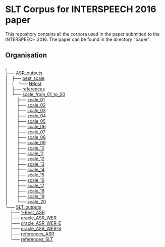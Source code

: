 # SLT Corpus for INTERSPEECH 2016 paper

This repository contains all the corpora used in the paper submitted to the INTERSPEECH 2016.
The paper can be found in the directory "paper".

## Organisation

<a href=".">.</a><br>
├── <a href="./ASR_outputs/">ASR_outputs</a><br>
│   ├── <a href="./ASR_outputs/best_scale/">best_scale</a><br>
│   │   └── <a href="./ASR_outputs/best_scale/NBest/">NBest</a><br>
│   ├── <a href="./ASR_outputs/references/">references</a><br>
│   └── <a href="./ASR_outputs/scale_from_01_to_20/">scale_from_01_to_20</a><br>
│   &nbsp;&nbsp;&nbsp; ├── <a href="./ASR_outputs/scale_from_01_to_20/scale_01/">scale_01</a><br>
│   &nbsp;&nbsp;&nbsp; ├── <a href="./ASR_outputs/scale_from_01_to_20/scale_02/">scale_02</a><br>
│   &nbsp;&nbsp;&nbsp; ├── <a href="./ASR_outputs/scale_from_01_to_20/scale_03/">scale_03</a><br>
│   &nbsp;&nbsp;&nbsp; ├── <a href="./ASR_outputs/scale_from_01_to_20/scale_04/">scale_04</a><br>
│   &nbsp;&nbsp;&nbsp; ├── <a href="./ASR_outputs/scale_from_01_to_20/scale_05/">scale_05</a><br>
│   &nbsp;&nbsp;&nbsp; ├── <a href="./ASR_outputs/scale_from_01_to_20/scale_06/">scale_06</a><br>
│   &nbsp;&nbsp;&nbsp; ├── <a href="./ASR_outputs/scale_from_01_to_20/scale_07/">scale_07</a><br>
│   &nbsp;&nbsp;&nbsp; ├── <a href="./ASR_outputs/scale_from_01_to_20/scale_08/">scale_08</a><br>
│   &nbsp;&nbsp;&nbsp; ├── <a href="./ASR_outputs/scale_from_01_to_20/scale_09/">scale_09</a><br>
│   &nbsp;&nbsp;&nbsp; ├── <a href="./ASR_outputs/scale_from_01_to_20/scale_10/">scale_10</a><br>
│   &nbsp;&nbsp;&nbsp; ├── <a href="./ASR_outputs/scale_from_01_to_20/scale_11/">scale_11</a><br>
│   &nbsp;&nbsp;&nbsp; ├── <a href="./ASR_outputs/scale_from_01_to_20/scale_12/">scale_12</a><br>
│   &nbsp;&nbsp;&nbsp; ├── <a href="./ASR_outputs/scale_from_01_to_20/scale_13/">scale_13</a><br>
│   &nbsp;&nbsp;&nbsp; ├── <a href="./ASR_outputs/scale_from_01_to_20/scale_14/">scale_14</a><br>
│   &nbsp;&nbsp;&nbsp; ├── <a href="./ASR_outputs/scale_from_01_to_20/scale_15/">scale_15</a><br>
│   &nbsp;&nbsp;&nbsp; ├── <a href="./ASR_outputs/scale_from_01_to_20/scale_16/">scale_16</a><br>
│   &nbsp;&nbsp;&nbsp; ├── <a href="./ASR_outputs/scale_from_01_to_20/scale_17/">scale_17</a><br>
│   &nbsp;&nbsp;&nbsp; ├── <a href="./ASR_outputs/scale_from_01_to_20/scale_18/">scale_18</a><br>
│   &nbsp;&nbsp;&nbsp; ├── <a href="./ASR_outputs/scale_from_01_to_20/scale_19/">scale_19</a><br>
│   &nbsp;&nbsp;&nbsp; └── <a href="./ASR_outputs/scale_from_01_to_20/scale_20/">scale_20</a><br>
└── <a href="./SLT_outputs/">SLT_outputs</a><br>
&nbsp;   ├── <a href="./SLT_outputs/1-Best_ASR/">1-Best_ASR</a><br>
&nbsp;   ├── <a href="./SLT_outputs/oracle_ASR_WER/">oracle_ASR_WER</a><br>
&nbsp;   ├── <a href="./SLT_outputs/oracle_ASR_WER-E/">oracle_ASR_WER-E</a><br>
&nbsp;   ├── <a href="./SLT_outputs/oracle_ASR_WER-S/">oracle_ASR_WER-S</a><br>
&nbsp;   ├── <a href="./SLT_outputs/references_ASR/">references_ASR</a><br>
&nbsp;   └── <a href="./SLT_outputs/references_SLT/">references_SLT</a><br>
